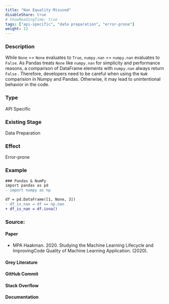 ```yaml
---
title: "Nan Equality Misused"
disableShare: true
# ShowReadingTime: true
tags: ["api-specific", "data preparation", "error-prone"]
weight: 12
---
```


### Description

While `None` == `None` evaluates to `True`, `numpy.nan` == `numpy.nan` evaluates to `False`. As Pandas treats `None` like `numpy.nan` for simplicity and performance reasons, a comparison of DataFrame elements with `numpy.nan` always return `False` . Therefore, developers need to be careful when using the `NaN` comparision in Numpy and Pandas. Otherwise, it may lead to unintentional behavior in the code.

### Type

API Specific

### Existing Stage

Data Preparation

### Effect

Error-prone

### Example

```diff
### Pandas & NumPy
import pandas as pd
- import numpy as np

df = pd.DataFrame([1, None, 3])
- df_is_nan = df == np.nan
+ df_is_nan = df.isna()
```

### Source:

#### Paper 
- MPA Haakman. 2020. Studying the Machine Learning Lifecycle and ImprovingCode Quality of Machine Learning Application. (2020).

#### Grey Literature

#### GitHub Commit

#### Stack Overflow

#### Documentation

